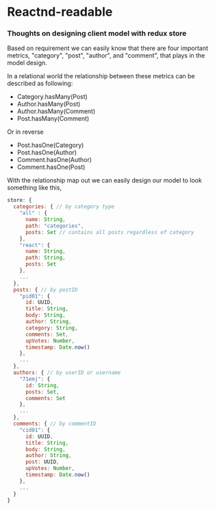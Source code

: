 # Reactnd-readable

### Thoughts on designing client model with redux store
Based on requirement we can easily know that there are four important metrics, "category", "post", "author", and "comment", that plays in the model design.

In a relational world the relationship between these metrics can be described as following:
* Category.hasMany(Post)
* Author.hasMany(Post)
* Author.hasMany(Comment)
* Post.hasMany(Comment)

Or in reverse
* Post.hasOne(Category)
* Post.hasOne(Author)
* Comment.hasOne(Author)
* Comment.hasOne(Post)

With the relationship map out we can easily design our model to look something like this,
```js
store: {
  categories: { // by category type
    "all" : {
      name: String,
      path: "categories",
      posts: Set // contains all posts regardless of category
    },
    "react": {
      name: String,
      path: String,
      posts: Set
    },
    ...
  },
  posts: { // by postID
    "pid01": {
      id: UUID,
      title: String,
      body: String,
      author: String,
      category: String,
      comments: Set,
      upVotes: Number,
      timestamp: Date.now()
    },
    ...
  },
  authors: { // by userID or username
    "71emj": {
      id: String,
      posts: Set,
      comments: Set
    },
    ...
  },
  comments: { // by commentID
    "cid01": {
      id: UUID,
      title: String,
      body: String,
      author: String,
      post: UUID,
      upVotes: Number,
      timestamp: Date.now()
    },
    ...
  }
}
```

